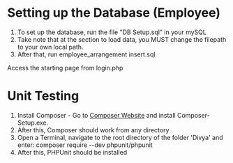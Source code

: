 # Setting up the Database (Employee)
1. To set up the database, run the file "DB Setup.sql" in your mySQL
2. Take note that at the section to load data, you MUST change the filepath to your own local path.
3. After that, run employee_arrangement insert.sql

Access the starting page from login.php

# Unit Testing
1. Install Composer - Go to [Composer Website](https://getcomposer.org/download/) and install Composer-Setup.exe. 
2. After this, Composer should work from any directory
3. Open a Terminal, navigate to the root directory of the folder 'Divya' and enter: composer require --dev phpunit/phpunit
4. After this, PHPUnit should be installed
